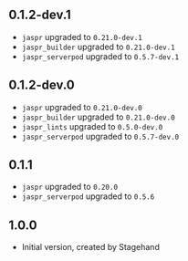 ## 0.1.2-dev.1

- `jaspr` upgraded to `0.21.0-dev.1`
- `jaspr_builder` upgraded to `0.21.0-dev.1`
- `jaspr_serverpod` upgraded to `0.5.7-dev.1`

## 0.1.2-dev.0

- `jaspr` upgraded to `0.21.0-dev.0`
- `jaspr_builder` upgraded to `0.21.0-dev.0`
- `jaspr_lints` upgraded to `0.5.0-dev.0`
- `jaspr_serverpod` upgraded to `0.5.7-dev.0`

## 0.1.1

- `jaspr` upgraded to `0.20.0`
- `jaspr_serverpod` upgraded to `0.5.6`

## 1.0.0

- Initial version, created by Stagehand
